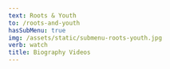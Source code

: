 ```yaml
---
text: Roots & Youth
to: /roots-and-youth
hasSubMenu: true
img: /assets/static/submenu-roots-youth.jpg
verb: watch
title: Biography Videos
---
```


